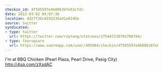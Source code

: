 ```yaml
---
checkin_id: 4f505597e4b08836fe63cfdc
date: 2012-03-02 05:07:36
location: 4d27f36c8292236a41e814bb
source: twitter
syndicated:
- type: twitter
  url: https://twitter.com/roytang/statuses/175447238791798784/
- type: foursquare
  url: https://www.swarmapp.com/user/405004/checkin/4f505597e4b08836fe63cfdc?s=tJLgslfC6sUZJQAREHMTuSd85gg&ref=tw
---
```


I'm at BBQ Chicken (Pearl Plaza, Pearl Drive, Pasig City) http://4sq.com/zXsdAC